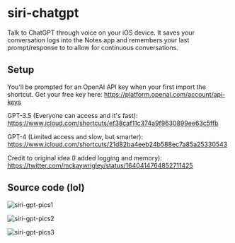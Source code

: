 # siri-chatgpt
Talk to ChatGPT through voice on your iOS device. It saves your conversation logs into the Notes app and remembers your last prompt/response to to allow for continuous conversations.

## Setup
You'll be prompted for an OpenAI API key when your first import the shortcut. Get your free key here: https://platform.openai.com/account/api-keys

GPT-3.5 (Everyone can access and it's fast): 
https://www.icloud.com/shortcuts/ef38caf11c374a9f9630899ee63c5ffb


GPT-4 (Limited access and slow, but smarter): 
https://www.icloud.com/shortcuts/21d82ba4eeb24b588ec7a85a25330543


Credit to original idea (I added logging and memory): https://twitter.com/mckaywrigley/status/1640414764852711425

## Source code (lol)
![siri-gpt-pics1](https://user-images.githubusercontent.com/123516285/228938982-7f3cc933-71c1-478f-ad7e-02f773755d7e.png)

![siri-gpt-pics2](https://user-images.githubusercontent.com/123516285/228939028-06129caa-9b68-47d5-b61c-8badcb7e5036.png)

![siri-gpt-pics3](https://user-images.githubusercontent.com/123516285/228939049-b76b23b8-be3d-4041-a018-4be1e65292c2.png)
